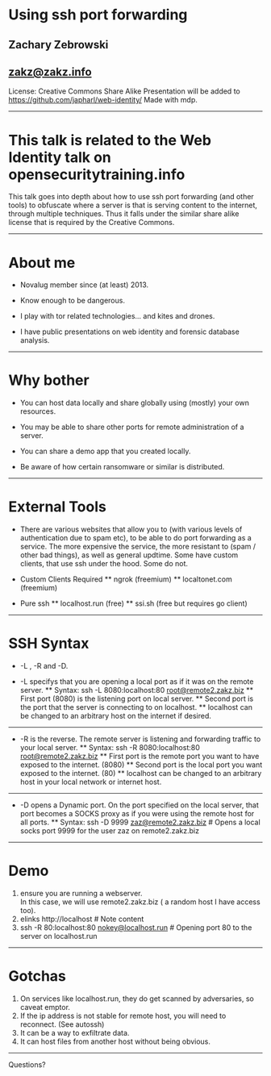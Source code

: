 # Using ssh port forwarding
## Zachary Zebrowski
## zakz@zakz.info
License: Creative Commons Share Alike 
Presentation will be added to https://github.com/japharl/web-identity/
Made with mdp.


---
# This talk is related to the Web Identity talk on opensecuritytraining.info

This talk goes into depth about how to use ssh port forwarding (and other tools) to obfuscate where a server is that is serving content to the internet, through multiple techniques.  Thus it falls under the similar share alike license that is required by the Creative Commons.

---
# About me

* Novalug member since (at least) 2013.

* Know enough to be dangerous.

* I play with tor related technologies... and kites and drones.

* I have public presentations on web identity and forensic database analysis.


---
# Why bother

* You can host data locally and share globally using (mostly) your own resources.

* You may be able to share other ports for remote administration of a server.

* You can share a demo app that you created locally.

* Be aware of how certain ransomware or similar is distributed.

--- 
# External Tools

* There are various websites that allow you to (with various levels of authentication due to spam etc), to be able to do port forwarding as a service.  The more expensive the service, the more resistant to (spam / other bad things), as well as general updtime.  Some have custom clients, that use ssh under the hood.  Some do not.

* Custom Clients Required
** ngrok (freemium)
** localtonet.com (freemium)
* Pure ssh 
** localhost.run (free)
** ssi.sh (free but requires go client)

---
# SSH Syntax

* -L , -R and -D.

* -L specifys that you are opening a local port as if it was on the remote server.
** Syntax: ssh -L 8080:localhost:80 root@remote2.zakz.biz
** First port (8080) is the listening port on local server.
** Second port is the port that the server is connecting to on localhost.
** localhost can be changed to an arbitrary host on the internet if desired.

---

* -R is the reverse.  The remote server is listening and forwarding traffic to your local server.
** Syntax: ssh -R 8080:localhost:80 root@remote2.zakz.biz
** First port is the remote port you want to have exposed to the internet. (8080)
** Second port is the local port you want exposed to the internet. (80)
** localhost can be changed to an arbitrary host in your local network or internet host.

---

* -D opens a Dynamic port.  On the port specified on the local server, that port becomes a SOCKS proxy as if you were using the remote host for all ports.
** Syntax: ssh -D 9999 zaz@remote2.zakz.biz # Opens a local socks port 9999 for the user zaz on remote2.zakz.biz 


---

# Demo 
1) ensure you are running a webserver.  
In this case, we will use remote2.zakz.biz ( a random host I have access too).
2) elinks http://localhost # Note content
3) ssh -R 80:localhost:80 nokey@localhost.run # Opening port 80 to the server on localhost.run

--- 

# Gotchas
1) On services like localhost.run, they do get scanned by adversaries, so caveat emptor.
2) If the ip address is not stable for remote host, you will need to reconnect.  (See autossh)
3) It can be a way to exfiltrate data.
4) It can host files from another host without being obvious.

---

Questions?
